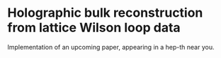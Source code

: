 # Holographic bulk reconstruction from lattice Wilson loop data

Implementation of an upcoming paper, appearing in a hep-th near you.

